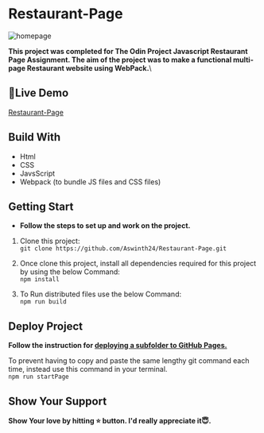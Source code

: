 # Restaurant-Page


![homepage](https://github.com/Aswinth24/Restaurant-Page/assets/111903275/01b6880e-9c3c-4439-88f4-b0883c45c671)

**This project was completed for The Odin Project Javascript Restaurant Page Assignment. 
The aim of the project was to make a functional multi-page Restaurant website using WebPack.**\

## 🥘Live Demo
[Restaurant-Page](https://aswinth24.github.io/Restaurant-Page/)

## Build With
- Html
- CSS
- JavsScript
- Webpack (to bundle JS files and CSS files)
  
## Getting Start
- **Follow the steps to set up and work on the project.**
  
1. Clone this project:<br>
 ` git clone https://github.com/Aswinth24/Restaurant-Page.git `

2. Once clone this project, install all dependencies required for this project by using the below Command:<br>
 ` npm install `

3. To Run distributed files use the below Command:<br>
` npm run build `

## Deploy Project

  **Follow the instruction for [deploying a subfolder to GitHub Pages.](https://gist.github.com/cobyism/4730490)**<br>
  
  To prevent having to copy and paste the same lengthy git command  each time, instead use this command in your terminal.<br>
  ` npm run startPage `
  
## Show Your Support
 **Show Your love by hitting ⭐ button. I'd really appreciate it😇.**
